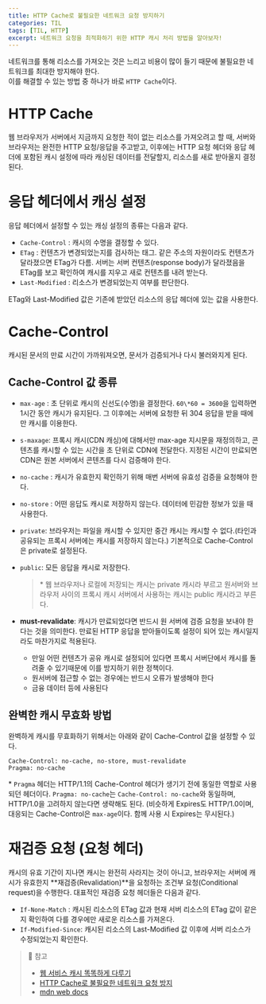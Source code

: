 ```yaml
---
title: HTTP Cache로 불필요한 네트워크 요청 방지하기
categories: TIL
tags: [TIL, HTTP]
excerpt: 네트워크 요청을 최적화하기 위한 HTTP 캐시 처리 방법을 알아보자!
---
```


네트워크를 통해 리소스를 가져오는 것은 느리고 비용이 많이 들기 때문에 불필요한 네트워크를 최대한 방지해야 한다.  
이를 해결할 수 있는 방법 중 하나가 바로 `HTTP Cache`이다.

# HTTP Cache

웹 브라우저가 서버에서 지금까지 요청한 적이 없는 리소스를 가져오려고 할 때, 서버와 브라우저는 완전한 HTTP 요청/응답을 주고받고, 이후에는 HTTP 요청 헤더와 응답 헤더에 포함된 캐시 설정에 따라 캐싱된 데이터를 전달할지, 리소스를 새로 받아올지 결정된다.

# 응답 헤더에서 캐싱 설정

응답 헤더에서 설정할 수 있는 캐싱 설정의 종류는 다음과 같다.

- `Cache-Control` : 캐시의 수명을 결정할 수 있다.
- `ETag` : 컨텐츠가 변경되었는지를 검사하는 태그.
  같은 주소의 자원이라도 컨텐츠가 달라졌으면 ETag가 다름.
  서버는 서버 컨텐츠(response body)가 달라졌음을 ETag를 보고 확인하여 캐시를 지우고 새로 컨텐츠를 내려 받는다.
- `Last-Modified` : 리소스가 변경되었는지 여부를 판단한다.

ETag와 Last-Modified 값은 기존에 받았던 리소스의 응답 헤더에 있는 값을 사용한다.

# Cache-Control

캐시된 문서의 만료 시간이 가까워져오면, 문서가 검증되거나 다시 불러와지게 된다.

## Cache-Control 값 종류

- `max-age` : 초 단위로 캐시의 신선도(수명)을 결정한다. `60\*60 = 3600`을 입력하면 1시간 동안 캐시가 유지된다. 그 이후에는 서버에 요청한 뒤 304 응답을 받을 때에만 캐시를 이용한다.
- `s-maxage`: 프록시 캐시(CDN 캐싱)에 대해서만 max-age 지시문을 재정의하고, 콘텐츠를 캐시할 수 있는 시간을 초 단위로 CDN에 전달한다. 지정된 시간이 만료되면 CDN은 원본 서버에서 콘텐츠를 다시 검증해야 한다.
- `no-cache` : 캐시가 유효한지 확인하기 위해 매번 서버에 유효성 검증을 요청해야 한다.
- `no-store` : 어떤 응답도 캐시로 저장하지 않는다. 데이터에 민감한 정보가 있을 때 사용한다.
- `private`: 브라우저는 파일을 캐시할 수 있지만 중간 캐시는 캐시할 수 없다.(타인과 공유되는 프록시 서버에는 캐시를 저장하지 않는다.) 기본적으로 Cache-Control은 private로 설정된다.
- `public`: 모든 응답을 캐시로 저장한다.

  > \* 웹 브라우저나 로컬에 저장되는 캐시는 private 캐시라 부르고 원서버와 브라우저 사이의 프록시 캐시 서버에서 사용하는 캐시는 public 캐시라고 부른다.

- **must-revalidate**: 캐시가 만료되었다면 반드시 원 서버에 검증 요청을 보내야 한다는 것을 의미한다. 만료된 HTTP 응답을 받아들이도록 설정이 되어 있는 캐시일지라도 마찬가지로 적용된다.
  - 만일 어떤 컨텐츠가 공유 캐시로 설정되어 있다면 프록시 서버단에서 캐시를 돌려줄 수 있기때문에 이를 방지하기 위한 정책이다.
  - 원서버에 접근할 수 없는 경우에는 반드시 오류가 발생해야 한다
  - 금융 데이터 등에 사용된다

## 완벽한 캐시 무효화 방법

완벽하게 캐시를 무효화하기 위해서는 아래와 같이 Cache-Control 값을 설정할 수 있다.

```
Cache-Control: no-cache, no-store, must-revalidate
Pragma: no-cache
```

\* `Pragma` 헤더는 HTTP/1.1의 Cache-Control 헤더가 생기기 전에 동일한 역할로 사용되던 헤더이다.
`Pragma: no-cache`는 `Cache-Control: no-cache`와 동일하며, HTTP/1.0을 고려하지 않는다면 생략해도 된다.
(비슷하게 Expires도 HTTP/1.0이며, 대응되는 Cache-Control은 `max-age`이다. 함께 사용 시 Expires는 무시된다.)

# 재검증 요청 (요청 헤더)

캐시의 유효 기간이 지나면 캐시는 완전히 사라지는 것이 아니고, 브라우저는 서버에 캐시가 유효한지 **재검증(Revalidation)**을 요청하는 조건부 요청(Conditional request)을 수행한다.
대표적인 재검증 요청 헤더들은 다음과 같다.

- `If-None-Match` : 캐시된 리소스의 ETag 값과 현재 서버 리소스의 ETag 값이 같은지 확인하여 다를 경우에만 새로운 리소스를 가져온다.
- `If-Modified-Since`: 캐시된 리소스의 Last-Modified 값 이후에 서버 리소스가 수정되었는지 확인한다.

> 📖 참고
>
> - [웹 서비스 캐시 똑똑하게 다루기](https://toss.tech/article/jscodeshift)
> - [HTTP Cache로 불필요한 네트워크 요청 방지](https://web.dev/i18n/ko/http-cache/)
> - [mdn web docs](https://developer.mozilla.org/ko/docs/Web/HTTP/Caching)

